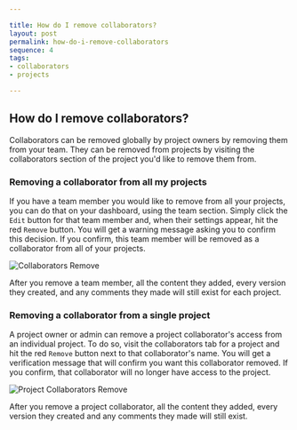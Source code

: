 ```yaml
---

title: How do I remove collaborators?
layout: post
permalink: how-do-i-remove-collaborators
sequence: 4
tags:
- collaborators
- projects

---
```


## How do I remove collaborators?
Collaborators can be removed globally by project owners by removing them from your team. They can be removed from projects by visiting the collaborators section of the project you'd like to remove them from.

### Removing a collaborator from all my projects 
If you have a team member you would like to remove from all your projects, you can do that on your dashboard, using the team section. Simply click the `Edit` button for that team member and, when their settings appear, hit the red `Remove` button. You will get a warning message asking you to confirm this decision. If you confirm, this team member will be removed as a collaborator from all of your projects. 

![Collaborators Remove](https://s3.amazonaws.com/beegit-images/helpImages/collaborators-remove.png)

After you remove a team member, all the content they added, every version they created, and any comments they made will still exist for each project.

### Removing a collaborator from a single project 
A project owner or admin can remove a project collaborator's access from an individual project. To do so, visit the collaborators tab for a project and hit the red `Remove` button next to that collaborator's name. You will get a verification message that will confirm you want this collaborator removed. If you confirm, that collaborator will no longer have access to the project. 

![Project Collaborators Remove](https://s3.amazonaws.com/beegit-images/helpImages/project-collaborators-remove.png)

After you remove a project collaborator, all the content they added, every version they created and any comments they made will still exist. 
